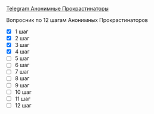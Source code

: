 [Telegram Анонимные Прокрастинаторы](@community_pa)

Вопросник по 12 шагам Анонимных Прокрастинаторов

- [x] 1 шаг
- [x] 2 шаг
- [x] 3 шаг
- [x] 4 шаг
- [ ] 5 шаг
- [ ] 6 шаг
- [ ] 7 шаг
- [ ] 8 шаг
- [ ] 9 шаг
- [ ] 10 шаг
- [ ] 11 шаг
- [ ] 12 шаг
